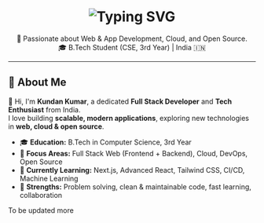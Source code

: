 <h1 align="center">
  <img src="https://readme-typing-svg.herokuapp.com?font=Fira+Code&size=22&pause=700&color=30FDCB&center=true&vCenter=true&width=500&lines=+Hi%2C+I%27m+Kundan+Kumar;The+Profile+will+be+updated+soon!;Stay+Tuned..." alt="Typing SVG" />
</h1>

<p align="center">
  🚀 Passionate about Web & App Development, Cloud, and Open Source. <br/>
  🎓 B.Tech Student (CSE, 3rd Year) | India 🇮🇳
</p>

---

## 🚀 About Me

👋 Hi, I'm **Kundan Kumar**, a dedicated **Full Stack Developer** and **Tech Enthusiast** from India.  
I love building **scalable, modern applications**, exploring new technologies in **web, cloud & open source**.

- 🎓 **Education:** B.Tech in Computer Science, 3rd Year  
- 💼 **Focus Areas:** Full Stack Web (Frontend + Backend), Cloud, DevOps, Open Source  
- 🌱 **Currently Learning:** Next.js, Advanced React, Tailwind CSS, CI/CD, Machine Learning  
- 🏅 **Strengths:** Problem solving, clean & maintainable code, fast learning, collaboration  

To be updated more
